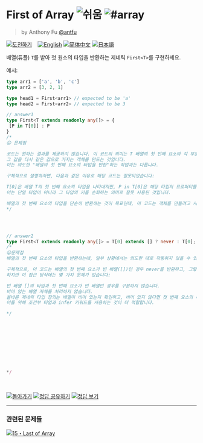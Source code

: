 <!--info-header-start--><h1>First of Array <img src="https://img.shields.io/badge/-%EC%89%AC%EC%9B%80-7aad0c" alt="쉬움"/> <img src="https://img.shields.io/badge/-%23array-999" alt="#array"/></h1><blockquote><p>by Anthony Fu <a href="https://github.com/antfu" target="_blank">@antfu</a></p></blockquote><p><a href="https://tsch.js.org/14/play/ko" target="_blank"><img src="https://img.shields.io/badge/-%EB%8F%84%EC%A0%84%ED%95%98%EA%B8%B0-3178c6?logo=typescript&logoColor=white" alt="도전하기"/></a> &nbsp;&nbsp;&nbsp;<a href="./README.md" target="_blank"><img src="https://img.shields.io/badge/-English-gray" alt="English"/></a>  <a href="./README.zh-CN.md" target="_blank"><img src="https://img.shields.io/badge/-%E7%AE%80%E4%BD%93%E4%B8%AD%E6%96%87-gray" alt="简体中文"/></a>  <a href="./README.ja.md" target="_blank"><img src="https://img.shields.io/badge/-%E6%97%A5%E6%9C%AC%E8%AA%9E-gray" alt="日本語"/></a> </p><!--info-header-end-->

배열(튜플) `T`를 받아 첫 원소의 타입을 반환하는 제네릭 `First<T>`를 구현하세요.

예시:

```ts
type arr1 = ['a', 'b', 'c']
type arr2 = [3, 2, 1]

type head1 = First<arr1> // expected to be 'a'
type head2 = First<arr2> // expected to be 3

// answer1
type First<T extends readonly any[]> = {
 [P in T[0]] : P
}
/*
😛 문제점

코드는 원하는 결과를 제공하지 않습니다. 이 코드의 의미는 T 배열의 첫 번째 요소의 각 부분을 키로 사용하고,
그 값을 다시 같은 값으로 가지는 객체를 만드는 것입니다.
이는 의도한 "배열의 첫 번째 요소의 타입을 반환"하는 작업과는 다릅니다.

구체적으로 설명하자면, 다음과 같은 이유로 해당 코드는 잘못되었습니다:

T[0]은 배열 T의 첫 번째 요소의 타입을 나타내지만, P in T[0]은 해당 타입의 프로퍼티를 반복하는 것을 의미합니다.
이는 단일 타입이 아니라 그 타입의 키를 순회하는 의미로 잘못 사용된 것입니다.

배열의 첫 번째 요소의 타입을 단순히 반환하는 것이 목표인데, 이 코드는 객체를 만들려고 시도하고 있습니다.
*/




// answer2
type First<T extends readonly any[]> = T[0] extends [] ? never : T[0];
/*
😛문제점 
배열의 첫 번째 요소의 타입을 반환하는데, 일부 상황에서는 의도한 대로 작동하지 않을 수 있습니다.

구체적으로, 이 코드는 배열의 첫 번째 요소가 빈 배열([])인 경우 never를 반환하고, 그렇지 않으면 첫 번째 요소의 타입을 반환합니다.
하지만 이 접근 방식에는 몇 가지 문제가 있습니다:

빈 배열 []의 타입과 첫 번째 요소가 빈 배열인 경우를 구분하지 않습니다.
비어 있는 배열 자체를 처리하지 않습니다.
올바른 제네릭 타입 정의는 배열이 비어 있는지 확인하고, 비어 있지 않다면 첫 번째 요소의 타입을 반환하는 것입니다.
이를 위해 조건부 타입과 infer 키워드를 사용하는 것이 더 적합합니다.

*/










*/



```

<!--info-footer-start--><br><a href="../../README.ko.md" target="_blank"><img src="https://img.shields.io/badge/-%EB%8F%8C%EC%95%84%EA%B0%80%EA%B8%B0-grey" alt="돌아가기"/></a> <a href="https://tsch.js.org/14/answer/ko" target="_blank"><img src="https://img.shields.io/badge/-%EC%A0%95%EB%8B%B5%20%EA%B3%B5%EC%9C%A0%ED%95%98%EA%B8%B0-teal" alt="정답 공유하기"/></a> <a href="https://tsch.js.org/14/solutions" target="_blank"><img src="https://img.shields.io/badge/-%EC%A0%95%EB%8B%B5%20%EB%B3%B4%EA%B8%B0-de5a77?logo=awesome-lists&logoColor=white" alt="정답 보기"/></a> <hr><h3>관련된 문제들</h3><a href="https://github.com/type-challenges/type-challenges/blob/main/questions/00015-medium-last/README.ko.md" target="_blank"><img src="https://img.shields.io/badge/-15%E3%83%BBLast%20of%20Array-d9901a" alt="15・Last of Array"/></a> <!--info-footer-end-->
